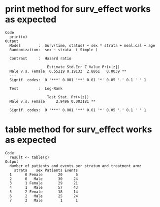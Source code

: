 # print method for surv_effect works as expected

    Code
      print(x)
    Output
      Model        :  Surv(time, status) ~ sex * strata + meal.cal + age 
      Randomization:  sex ~ strata  ( Simple )
      
      Contrast     :  Hazard ratio
      
                       Estimate Std.Err Z Value Pr(>|z|)   
      Male v.s. Female  0.55219 0.19133  2.8861   0.0039 **
      ---
      Signif. codes:  0 '***' 0.001 '**' 0.01 '*' 0.05 '.' 0.1 ' ' 1
      
      Test         :  Log-Rank
      
                       Test Stat. Pr(>|z|)   
      Male v.s. Female     2.9496 0.003181 **
      ---
      Signif. codes:  0 '***' 0.001 '**' 0.01 '*' 0.05 '.' 0.1 ' ' 1

# table method for surv_effect works as expected

    Code
      result <- table(x)
    Output
      Number of patients and events per stratum and treatment arm:
        strata    sex Patients Events
      1      0 Female       20      6
      2      0   Male       30     24
      3      1 Female       29     21
      4      1   Male       57     43
      5      2 Female       18     14
      6      2   Male       25     24
      7      3   Male        1      1

